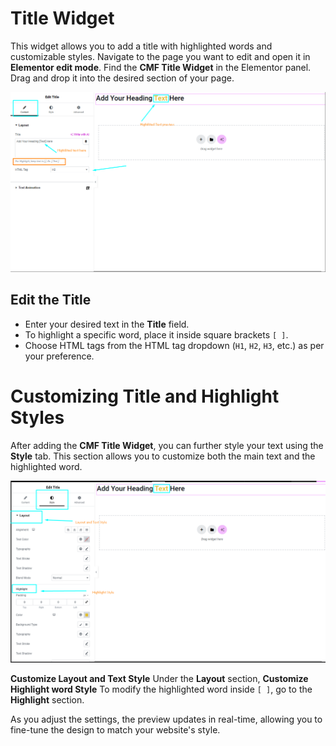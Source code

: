 # Title Widget

This widget allows you to add a title with highlighted words and customizable styles. Navigate to the page you want to edit and open it in **Elementor edit mode**. Find the **CMF Title Widget** in the Elementor panel. Drag and drop it into the desired section of your page.

<p class="cmf--img-wrapper">
    <img src="/assets/framework/images/widgets/general-elements/title/title_1.png" alt="">
</p>

## Edit the Title  
- Enter your desired text in the **Title** field.  
- To highlight a specific word, place it inside square brackets `[ ]`. 
-  Choose HTML tags from the HTML tag dropdown (`H1`, `H2`, `H3`, etc.) as per your preference.

# Customizing Title and Highlight Styles 

After adding the **CMF Title Widget**, you can further style your text using the **Style** tab. This section allows you to customize both the main text and the highlighted word.  

<p class="cmf--img-wrapper">
    <img src="/assets/framework/images/widgets/general-elements/title/title_2.png" alt="">
</p>

**Customize Layout and Text Style** Under the **Layout** section, **Customize Highlight word Style** To modify the highlighted word inside 
`[ ]`, go to the **Highlight** section.  

As you adjust the settings, the preview updates in real-time, allowing you to fine-tune the design to match your website's style.  
